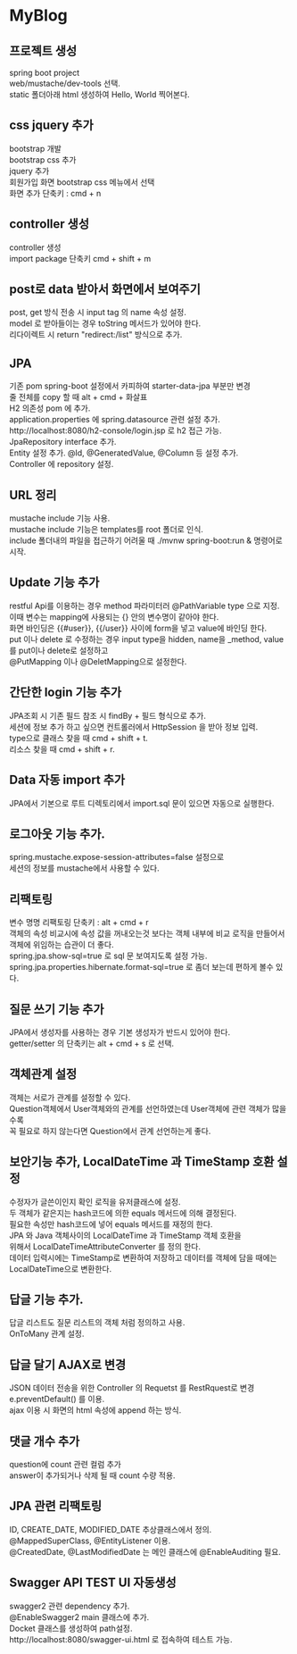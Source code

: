 # MyBlog

## 프로젝트 생성
spring boot project  
web/mustache/dev-tools 선택.  
static 폴더아래 html 생성하여 Hello, World 찍어본다.  

## css jquery 추가  
bootstrap 개발  
bootstrap css 추가  
jquery 추가  
회원가입 화면 bootstrap css 메뉴에서 선택  
화면 추가 단축키 : cmd + n  

## controller 생성 
controller 생성  
import package 단축키 cmd + shift + m  


## post로 data 받아서 화면에서 보여주기 
post, get 방식 전송 시 input tag 의 name 속성 설정.  
model 로 받아들이는 경우 toString 메서드가 있어야 한다.  
리다이렉트 시 return "redirect:/list" 방식으로 추가.  


## JPA  
기존 pom spring-boot 설정에서 카피하여 starter-data-jpa 부분만 변경  
줄 전체를 copy 할 때 alt + cmd + 화살표  
H2 의존성 pom 에 추가.  
application.properties 에 spring.datasource 관련 설정 추가.  
http://localhost:8080/h2-console/login.jsp 로 h2 접근 가능.  
JpaRepository interface 추가.  
Entity 설정 추가. @Id, @GeneratedValue, @Column 등 설정 추가.  
Controller 에 repository 설정. 

## URL 정리 
mustache include 기능 사용.  
mustache include 기능은 templates를 root 폴더로 인식.  
include 폴더내의 파일을 접근하기 어려울 때 ./mvnw spring-boot:run & 명령어로 시작.  

## Update 기능 추가
restful Api를 이용하는 경우 method 파라미터러 @PathVariable type 으로 지정.  
이때 변수는 mapping에 사용되는 {} 안의 변수명이 같아야 한다.  
화면 바인딩은 {{#user}}, {{/user}} 사이에 form을 넣고 value에 바인딩 한다.   
put 이나 delete 로 수정하는 경우 input type을 hidden, name을 _method, value를 put이나 delete로 설정하고  
@PutMapping 이나 @DeletMapping으로 설정한다.  

## 간단한 login 기능 추가
JPA조회 시 기존 필드 참조 시 findBy + 필드 형식으로 추가.  
세션에 정보 추가 하고 싶으면 컨트롤러에서 HttpSession 을 받아 정보 입력.  
type으로 클래스 찾을 때 cmd + shift + t.  
리소스 찾을 때 cmd + shift + r.  


## Data 자동 import 추가
JPA에서 기본으로 루트 디렉토리에서 import.sql 문이 있으면 자동으로 실행한다.


## 로그아웃 기능 추가.
spring.mustache.expose-session-attributes=false 설정으로  
세션의 정보를 mustache에서 사용할 수 있다.  

## 리팩토링 
변수 명명 리팩토링 단축키 : alt + cmd + r  
객체의 속성 비교시에 속성 값을 꺼내오는것 보다는 객체 내부에 비교 로직을 만들어서  
객체에 위임하는 습관이 더 좋다.  
spring.jpa.show-sql=true 로 sql 문 보여지도록 설정 가능.  
spring.jpa.properties.hibernate.format-sql=true 로 좀더 보는데 편하게 볼수 있다.  

## 질문 쓰기 기능 추가
JPA에서 생성자를 사용하는 경우 기본 생성자가 반드시 있어야 한다.  
getter/setter 의 단축키는 alt + cmd + s 로 선택.  

## 객체관계 설정
객체는 서로가 관계를 설정할 수 있다.  
Question객체에서 User객체와의 관계를 선언하였는데 User객체에 관련 객체가 많을 수록  
꼭 필요로 하지 않는다면 Question에서 관계 선언하는게 좋다.  

## 보안기능 추가, LocalDateTime 과 TimeStamp 호환 설정
수정자가 글쓴이인지 확인 로직을 유저클래스에 설정.  
두 객체가 같은지는 hash코드에 의한 equals 메서드에 의해 결정된다.  
필요한 속성만 hash코드에 넣어 equals 메서드를 재정의 한다.  
JPA 와 Java 객체사이의 LocalDateTime 과 TimeStamp 객체 호환을  
위해서 LocalDateTimeAttributeConverter 를 정의 한다.  
데이터 입력시에는 TimeStamp로 변환하여 저장하고 데이터를 객체에 담을 때에는  
LocalDateTime으로 변환한다.  

## 답글 기능 추가.
답글 리스트도 질문 리스트의 객체 처럼 정의하고 사용.  
OnToMany 관계 설정.  

## 답글 달기 AJAX로 변경 
JSON 데이터 전송을 위한 Controller 의 Requetst 를 RestRquest로 변경  
e.preventDefault() 를 이용.  
ajax 이용 시 화면의 html 속성에 append 하는 방식.  

## 댓글 개수 추가
question에 count 관련 컬럼 추가  
answer이 추가되거나 삭제 될 때 count 수량 적용.  

## JPA 관련 리팩토링
ID, CREATE_DATE, MODIFIED_DATE 추상클래스에서 정의.  
@MappedSuperClass, @EntityListener 이용.  
@CreatedDate, @LastModifiedDate 는 메인 클래스에 @EnableAuditing 필요.  

## Swagger API TEST UI 자동생성   
swagger2 관련 dependency 추가.  
@EnableSwagger2 main 클래스에 추가.  
Docket 클래스를 생성하여 path설정.  
http://localhost:8080/swagger-ui.html 로 접속하여 테스트 가능.  


